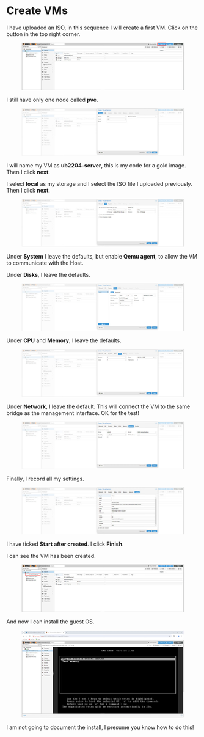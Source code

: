 # Create VMs

I have uploaded an ISO, in this sequence I will create a first VM. Click on the button in the top right corner.

<figure><img src="../.gitbook/assets/image.png" alt=""><figcaption></figcaption></figure>

I still have only one node called **pve**.

<figure><img src="../.gitbook/assets/image (1).png" alt=""><figcaption></figcaption></figure>

I will name my VM as **ub2204-server**, this is my code for a gold image. Then I click **next**.

I select **local** as my storage and I select the ISO file I uploaded previously. Then I click **next**.

<figure><img src="../.gitbook/assets/image (2).png" alt=""><figcaption></figcaption></figure>

Under **System** I leave the defaults, but enable **Qemu agent**, to allow the VM to communicate with the Host.

Under **Disks**, I leave the defaults.

<figure><img src="../.gitbook/assets/image (3).png" alt=""><figcaption></figcaption></figure>

Under **CPU** and **Memory**, I leave the defaults.

<figure><img src="../.gitbook/assets/image (4).png" alt=""><figcaption></figcaption></figure>

Under **Network**, I leave the default. This will connect the VM to the same bridge as the management interface. OK for the test!

<figure><img src="../.gitbook/assets/image (5).png" alt=""><figcaption></figcaption></figure>

Finally, I record all my settings.

<figure><img src="../.gitbook/assets/image (6).png" alt=""><figcaption></figcaption></figure>

I have ticked **Start after created**. I click **Finish**.

I can see the VM has been created.

<figure><img src="../.gitbook/assets/image (7).png" alt=""><figcaption></figcaption></figure>

And now I can install the guest OS.

<figure><img src="../.gitbook/assets/image (20).png" alt=""><figcaption></figcaption></figure>

I am not going to document the install, I presume you know how to do this!

